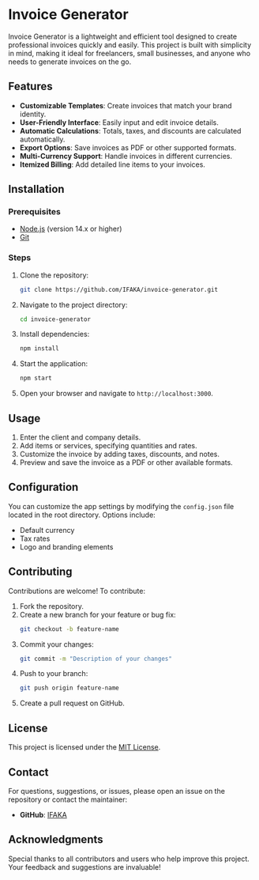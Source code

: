 # Invoice Generator

Invoice Generator is a lightweight and efficient tool designed to create professional invoices quickly and easily. This project is built with simplicity in mind, making it ideal for freelancers, small businesses, and anyone who needs to generate invoices on the go.

## Features

- **Customizable Templates**: Create invoices that match your brand identity.
- **User-Friendly Interface**: Easily input and edit invoice details.
- **Automatic Calculations**: Totals, taxes, and discounts are calculated automatically.
- **Export Options**: Save invoices as PDF or other supported formats.
- **Multi-Currency Support**: Handle invoices in different currencies.
- **Itemized Billing**: Add detailed line items to your invoices.

## Installation

### Prerequisites

- [Node.js](https://nodejs.org/) (version 14.x or higher)
- [Git](https://git-scm.com/)

### Steps

1. Clone the repository:
   ```bash
   git clone https://github.com/IFAKA/invoice-generator.git
   ```
2. Navigate to the project directory:
   ```bash
   cd invoice-generator
   ```
3. Install dependencies:
   ```bash
   npm install
   ```
4. Start the application:
   ```bash
   npm start
   ```
5. Open your browser and navigate to `http://localhost:3000`.

## Usage

1. Enter the client and company details.
2. Add items or services, specifying quantities and rates.
3. Customize the invoice by adding taxes, discounts, and notes.
4. Preview and save the invoice as a PDF or other available formats.

## Configuration

You can customize the app settings by modifying the `config.json` file located in the root directory. Options include:

- Default currency
- Tax rates
- Logo and branding elements

## Contributing

Contributions are welcome! To contribute:

1. Fork the repository.
2. Create a new branch for your feature or bug fix:
   ```bash
   git checkout -b feature-name
   ```
3. Commit your changes:
   ```bash
   git commit -m "Description of your changes"
   ```
4. Push to your branch:
   ```bash
   git push origin feature-name
   ```
5. Create a pull request on GitHub.

## License

This project is licensed under the [MIT License](LICENSE).

## Contact

For questions, suggestions, or issues, please open an issue on the repository or contact the maintainer:

- **GitHub**: [IFAKA](https://github.com/IFAKA)

## Acknowledgments

Special thanks to all contributors and users who help improve this project. Your feedback and suggestions are invaluable!
